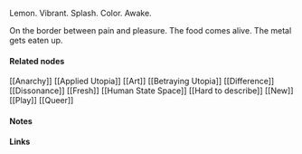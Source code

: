 ---
---

Lemon. Vibrant. Splash. Color. Awake.  

On the border between pain and pleasure. 
The food comes alive.
The metal gets eaten up. 

#### Related nodes

[[Anarchy]]
[[Applied Utopia]]
[[Art]]
[[Betraying Utopia]]
[[Difference]]
[[Dissonance]]
[[Fresh]]
[[Human State Space]]
[[Hard to describe]]
[[New]]
[[Play]]
[[Queer]]



#### Notes




#### Links